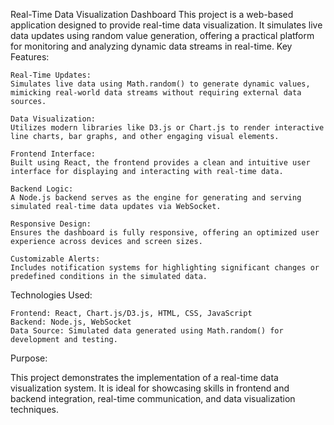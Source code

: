 Real-Time Data Visualization Dashboard
This project is a web-based application designed to provide real-time data visualization. It simulates live data updates using random value generation, offering a practical platform for monitoring and analyzing dynamic data streams in real-time.
Key Features:

    Real-Time Updates:
    Simulates live data using Math.random() to generate dynamic values, mimicking real-world data streams without requiring external data sources.

    Data Visualization:
    Utilizes modern libraries like D3.js or Chart.js to render interactive line charts, bar graphs, and other engaging visual elements.

    Frontend Interface:
    Built using React, the frontend provides a clean and intuitive user interface for displaying and interacting with real-time data.

    Backend Logic:
    A Node.js backend serves as the engine for generating and serving simulated real-time data updates via WebSocket.

    Responsive Design:
    Ensures the dashboard is fully responsive, offering an optimized user experience across devices and screen sizes.

    Customizable Alerts:
    Includes notification systems for highlighting significant changes or predefined conditions in the simulated data.

Technologies Used:

    Frontend: React, Chart.js/D3.js, HTML, CSS, JavaScript
    Backend: Node.js, WebSocket
    Data Source: Simulated data generated using Math.random() for development and testing.

Purpose:

This project demonstrates the implementation of a real-time data visualization system. It is ideal for showcasing skills in frontend and backend integration, real-time communication, and data visualization techniques.
